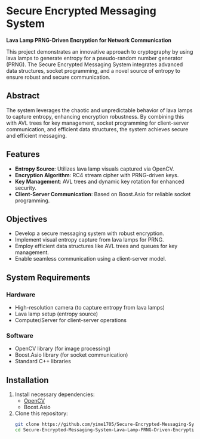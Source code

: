 # Secure Encrypted Messaging System
**Lava Lamp PRNG-Driven Encryption for Network Communication**

This project demonstrates an innovative approach to cryptography by using lava lamps to generate entropy for a pseudo-random number generator (PRNG). The Secure Encrypted Messaging System integrates advanced data structures, socket programming, and a novel source of entropy to ensure robust and secure communication.

## Abstract
The system leverages the chaotic and unpredictable behavior of lava lamps to capture entropy, enhancing encryption robustness. By combining this with AVL trees for key management, socket programming for client-server communication, and efficient data structures, the system achieves secure and efficient messaging.

## Features
- **Entropy Source**: Utilizes lava lamp visuals captured via OpenCV.
- **Encryption Algorithm**: RC4 stream cipher with PRNG-driven keys.
- **Key Management**: AVL trees and dynamic key rotation for enhanced security.
- **Client-Server Communication**: Based on Boost.Asio for reliable socket programming.

## Objectives
- Develop a secure messaging system with robust encryption.
- Implement visual entropy capture from lava lamps for PRNG.
- Employ efficient data structures like AVL trees and queues for key management.
- Enable seamless communication using a client-server model.

## System Requirements
### Hardware
- High-resolution camera (to capture entropy from lava lamps)
- Lava lamp setup (entropy source)
- Computer/Server for client-server operations

### Software
- OpenCV library (for image processing)
- Boost.Asio library (for socket communication)
- Standard C++ libraries

## Installation
1. Install necessary dependencies:
   - [OpenCV](https://opencv.org)
   - Boost.Asio
2. Clone this repository:
   ```bash
   git clone https://github.com/yime1705/Secure-Encrypted-Messaging-System-Lava-Lamp-PRNG-Driven-Encryption-for-Network-Communication-.git
   cd Secure-Encrypted-Messaging-System-Lava-Lamp-PRNG-Driven-Encryption-for-Network-Communication-
